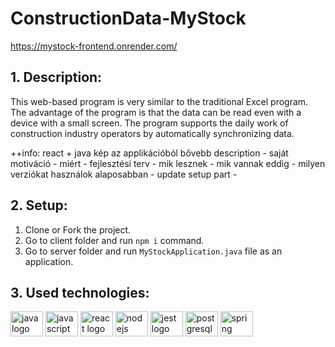# ConstructionData-MyStock

https://mystock-frontend.onrender.com/

## 1. Description:
This web-based program is very similar to the traditional Excel program. The advantage of the program is that the data can be read even with a device with a small screen. The program supports the daily work of construction industry operators by automatically synchronizing data.

++info:
react + java
kép az applikációból
bővebb description - saját motiváció - miért - fejlesztési terv - mik lesznek - mik vannak eddig - milyen verziókat használok alaposabban - update setup part - 


## 2. Setup:
1. Clone or Fork the project.
2. Go to client folder and run `npm i` command.
3. Go to server folder and run `MyStockApplication.java` file as an application.

<h2 align="left">3. Used technologies:</h2>

<div align="left">
  <img src="https://cdn.jsdelivr.net/gh/devicons/devicon/icons/java/java-original.svg" height="40" width="52" alt="java logo"  />
  <img src="https://cdn.jsdelivr.net/gh/devicons/devicon/icons/javascript/javascript-original.svg" height="40" width="52" alt="javascript logo"  />
  <img src="https://cdn.jsdelivr.net/gh/devicons/devicon/icons/react/react-original.svg" height="40" width="52" alt="react logo"  />
  <img src="https://cdn.jsdelivr.net/gh/devicons/devicon/icons/nodejs/nodejs-original.svg" height="40" width="52" alt="nodejs logo"  />
  <img src="https://cdn.jsdelivr.net/gh/devicons/devicon/icons/jest/jest-plain.svg" height="40" width="52" alt="jest logo"  />
  <img src="https://cdn.jsdelivr.net/gh/devicons/devicon/icons/postgresql/postgresql-original.svg" height="40" width="52" alt="postgresql logo"  />
  <img src="https://cdn.jsdelivr.net/gh/devicons/devicon/icons/spring/spring-original.svg" height="40" width="52" alt="spring logo"  />
</div>

